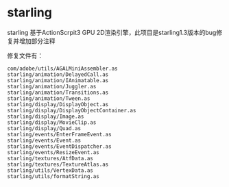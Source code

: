 # starling

starling 基于ActionScrpit3 GPU 2D渲染引擎，此项目是starling1.3版本的bug修复并增加部分注释

修复文件有：

	com/adobe/utils/AGALMiniAssembler.as
	starling/animation/DelayedCall.as
	starling/animation/IAnimatable.as
	starling/animation/Juggler.as
	starling/animation/Transitions.as
	starling/animation/Tween.as
	starling/display/DisplayObject.as
	starling/display/DisplayObjectContainer.as
	starling/display/Image.as
	starling/display/MovieClip.as
	starling/display/Quad.as
	starling/events/EnterFrameEvent.as
	starling/events/Event.as
	starling/events/EventDispatcher.as
	starling/events/ResizeEvent.as
	starling/textures/AtfData.as
	starling/textures/TextureAtlas.as
	starling/utils/VertexData.as
	starling/utils/formatString.as
